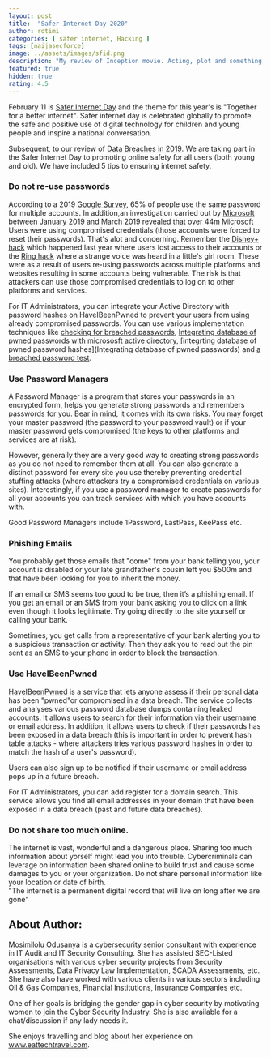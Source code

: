 ```yaml
---
layout: post
title:  "Safer Internet Day 2020"
author: rotimi
categories: [ safer internet, Hacking ]
tags: [naijasecforce]
image: ../assets/images/sfid.png
description: "My review of Inception movie. Acting, plot and something else in this short description."
featured: true
hidden: true
rating: 4.5
---
```



February 11 is [Safer Internet Day](https://www.saferinternet.org.uk/safer-internet-day/2019) and the theme for this year's is "Together for a better internet". Safer internet day is celebrated globally to promote the safe and positive use of digital technology for children and young people and inspire a national conversation.

Subsequent, to our review of [Data Breaches in 2019](https://blog.naijasecforce.com/data-breaches-in-2019/). We are taking part in the Safer Internet Day to promoting online safety for all users (both young and old). We have included 5 tips to ensuring internet safety. 

### Do not re-use passwords
According to a 2019 [Google Survey](http://services.google.com/fh/files/blogs/google_security_infographic.pdf), 65% of people use the same password for multiple accounts. In addition,an investigation carried out by [Microsoft](https://www.microsoft.com/securityinsights/identity) between January 2019 and March 2019 revealed that over 44m Microsoft Users were using compromised credentials (those accounts were forced to reset their passwords). That's alot and concerning. Remember the  [Disney+ hack](https://www.zdnet.com/article/thousands-of-hacked-disney-accounts-are-already-for-sale-on-hacking-forums/) which happened last year where users lost access to their accounts or the [Ring hack](https://www.popularmechanics.com/technology/security/a30242264/ring-doorbell-hack/) where a strange voice was heard in a little's girl room. These were as a result of users re-using passwords across multiple platforms and websites resulting in some accounts being vulnerable. The risk is that attackers can use those compromised credentials to log on to other platforms and services.   

For IT Administrators, you can integrate your Active Directory with password hashes on HaveIBeenPwned to prevent your users from using already compromised passwords. You can use various implementation techniques like [checking for breached passwords](https://jacksonvd.com/checking-for-breached-passwords-ad-using-k-anonymity/), [Integrating database of pwned passwords with micrososft active directory](https://amarkulo.com/integrating-database-of-pwned-password-hashes-with-microsoft-ad/#more-25), [integrting database of pwned password hashes](Integrating database of pwned passwords) and [a breached password test](https://support.knowbe4.com/hc/en-us/articles/360001508408-Breached-Password-Test-BPT-).

### Use Password Managers
A Password Manager is a program that stores your passwords in an encrypted form, helps you generate strong passwords and remembers passwords for you. Bear in mind, it comes with its own risks. You may forget your master password (the password to your password vault) or if your master password gets compromised (the keys to other platforms and services are at risk).   

However, generally they are a very good way to creating strong passwords as you do not need to remember them at all. You can also generate a distinct password for every site you use thereby preventing credential stuffing attacks (where attackers try a compromised credentials on various sites). Interestingly, if you use a password manager to create passwords for all your accounts you can track services with which you have accounts with.   

Good Password Managers include 1Password, LastPass, KeePass etc. 

### Phishing Emails
You probably get those emails that "come" from your bank telling you, your account is disabled or your late grandfather's cousin left you $500m and that have been looking for you to inherit the money.   

If an email or SMS seems too good to be true, then it’s a phishing email. If you get an email or an SMS from your bank asking you to click on a link even though it looks legitimate. Try going directly to the site yourself or calling your bank. 

Sometimes, you get calls from a representative of your bank alerting you to a suspicious transaction or activity. Then they ask you to read out the pin sent as an SMS to your phone in order to block the transaction.    

### Use HaveIBeenPwned
[HaveIBeenPwned](https://haveibeenpwned.com/) is a service that lets anyone assess if their personal data has been "pwned"or compromised in a data breach. The service collects and analyses various password database dumps containing leaked accounts. It allows users to search for their information via their username or email address. In addition, it allows users to check if their passwords has been exposed in a data breach (this is important in order to prevent hash table attacks - where attackers tries various password hashes in order to match the hash of a user's password).    

Users can also sign up to be notified if their username or email address pops up in a future breach.   

For IT Administrators, you can add register for a domain search. This service allows you find all email addresses in your domain that have been exposed in a data breach (past and future data breaches).    

### Do not share too much online.    
The internet is vast, wonderful and a dangerous place. Sharing too much information about yorself might lead you into trouble. Cybercriminals can leverage on information been shared online to build trust and cause some damages to you or your organization. Do not share personal information like your location or date of birth.    
"The internet is a permanent digital record that will live on long after we are gone"

## About Author:
[Mosimilolu Odusanya](https://www.linkedin.com/in/mosimilolu-odusanya) is a cybersecurity senior consultant with experience in IT Audit and IT Security Consulting. She has assisted SEC-Listed organisations with various cyber security projects from Security Assessments, Data Privacy Law Implementation, SCADA Assessments, etc. She have also have worked with various clients in various sectors including Oil & Gas Companies, Financial Institutions, Insurance Companies etc.

One of her goals is bridging the gender gap in cyber security by motivating women to join the Cyber Security Industry. She is also available for a chat/discussion if any lady needs it. 

She enjoys travelling and blog about her experience on www.eattechtravel.com.

